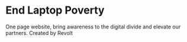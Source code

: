 # End Laptop Poverty
One page website, bring awareness to the digital divide and elevate our partners.
Created by Revolt
